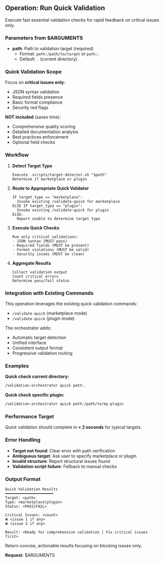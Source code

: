 ## Operation: Run Quick Validation

Execute fast essential validation checks for rapid feedback on critical issues only.

### Parameters from $ARGUMENTS

- **path**: Path to validation target (required)
  - Format: `path:/path/to/target` or `path:.`
  - Default: `.` (current directory)

### Quick Validation Scope

Focus on **critical issues only**:
- JSON syntax validation
- Required fields presence
- Basic format compliance
- Security red flags

**NOT included** (saves time):
- Comprehensive quality scoring
- Detailed documentation analysis
- Best practices enforcement
- Optional field checks

### Workflow

1. **Detect Target Type**
   ```
   Execute .scripts/target-detector.sh "$path"
   Determine if marketplace or plugin
   ```

2. **Route to Appropriate Quick Validator**
   ```
   IF target_type == "marketplace":
     Invoke existing /validate-quick for marketplace
   ELSE IF target_type == "plugin":
     Invoke existing /validate-quick for plugin
   ELSE:
     Report unable to determine target type
   ```

3. **Execute Quick Checks**
   ```
   Run only critical validations:
   - JSON syntax (MUST pass)
   - Required fields (MUST be present)
   - Format violations (MUST be valid)
   - Security issues (MUST be clean)
   ```

4. **Aggregate Results**
   ```
   Collect validation output
   Count critical errors
   Determine pass/fail status
   ```

### Integration with Existing Commands

This operation leverages the existing quick validation commands:
- `/validate-quick` (marketplace mode)
- `/validate-quick` (plugin mode)

The orchestrator adds:
- Automatic target detection
- Unified interface
- Consistent output format
- Progressive validation routing

### Examples

**Quick check current directory:**
```bash
/validation-orchestrator quick path:.
```

**Quick check specific plugin:**
```bash
/validation-orchestrator quick path:/path/to/my-plugin
```

### Performance Target

Quick validation should complete in **< 2 seconds** for typical targets.

### Error Handling

- **Target not found**: Clear error with path verification
- **Ambiguous target**: Ask user to specify marketplace or plugin
- **Invalid structure**: Report structural issues found
- **Validation script failure**: Fallback to manual checks

### Output Format

```
Quick Validation Results
━━━━━━━━━━━━━━━━━━━━━━
Target: <path>
Type: <marketplace|plugin>
Status: <PASS|FAIL>

Critical Issues: <count>
❌ <issue 1 if any>
❌ <issue 2 if any>

Result: <Ready for comprehensive validation | Fix critical issues first>
```

Return concise, actionable results focusing on blocking issues only.

**Request**: $ARGUMENTS
